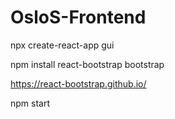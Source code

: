 # OsloS-Frontend

npx create-react-app gui 

npm install react-bootstrap bootstrap

https://react-bootstrap.github.io/

npm start
